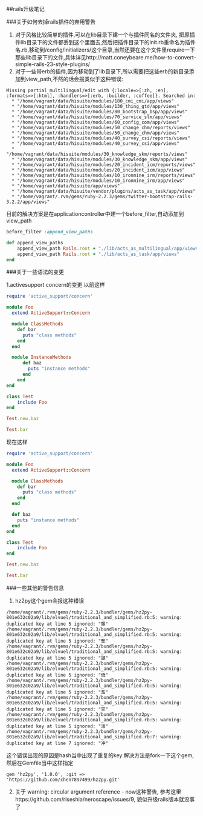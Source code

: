##rails升级笔记

###关于如何去掉rails插件的弃用警告

1.  对于风格比较简单的插件,可以在lib目录下建一个与插件同名的文件夹, 把原插件lib目录下的文件都丢到这个里面去,然后把插件目录下的init.rb重命名为插件名.rb,移动到/config/initializers/这个目录,当然还要在这个文件里require一下那些lib目录下的文件,具体详见http://matt.coneybeare.me/how-to-convert-simple-rails-23-style-plugins/
2. 对于一些带erb的插件,因为移动到了lib目录下,所以需要把这些erb的新目录添加到view_path,不然的话会报类似于这种错误:
```
Missing partial multilingual/edit with {:locale=>[:zh, :en], :formats=>[:html], :handlers=>[:erb, :builder, :coffee]}. Searched in:
  * "/home/vagrant/data/hisuite/modules/180_cmi_cmi/app/views"
  * "/home/vagrant/data/hisuite/modules/130_thing_gtd/app/views"
  * "/home/vagrant/data/hisuite/modules/80_bootstrap_bsp/app/views"
  * "/home/vagrant/data/hisuite/modules/70_service_slm/app/views"
  * "/home/vagrant/data/hisuite/modules/60_config_com/app/views"
  * "/home/vagrant/data/hisuite/modules/50_change_chm/reports/views"
  * "/home/vagrant/data/hisuite/modules/50_change_chm/app/views"
  * "/home/vagrant/data/hisuite/modules/40_survey_csi/reports/views"
  * "/home/vagrant/data/hisuite/modules/40_survey_csi/app/views"
  * "/home/vagrant/data/hisuite/modules/30_knowledge_skm/reports/views"
  * "/home/vagrant/data/hisuite/modules/30_knowledge_skm/app/views"
  * "/home/vagrant/data/hisuite/modules/20_incident_icm/reports/views"
  * "/home/vagrant/data/hisuite/modules/20_incident_icm/app/views"
  * "/home/vagrant/data/hisuite/modules/10_ironmine_irm/reports/views"
  * "/home/vagrant/data/hisuite/modules/10_ironmine_irm/app/views"
  * "/home/vagrant/data/hisuite/app/views"
  * "/home/vagrant/data/hisuite/vendor/plugins/acts_as_task/app/views"
  * "/home/vagrant/.rvm/gems/ruby-2.2.3/gems/twitter-bootstrap-rails-3.2.2/app/views"
  ```
  目前的解决方案是在applicationcontroller中建一个before_filter,自动添加到view_path
```ruby
before_filter :append_view_paths

def append_view_paths
    append_view_path Rails.root + "./lib/acts_as_multilingual/app/views"
    append_view_path Rails.root + "./lib/acts_as_task/app/views"
end
```


###关于一些语法的变更

1.activesupport concern的变更
以前这样
```ruby
require 'active_support/concern'

module Foo
  extend ActiveSupport::Concern

  module ClassMethods
  	def bar
  	  puts "class methods"
  	end
  end

  module InstanceMethods
	  def baz
	  	puts "instance methods"
	  end
	end
end

class Test
	include Foo
end

Test.new.baz

Test.bar
```

现在这样
```ruby
require 'active_support/concern'

module Foo
  extend ActiveSupport::Concern

  module ClassMethods
  	def bar
  	  puts "class methods"
  	end
  end

  def baz
  	puts "instance methods"
  end
end

class Test
	include Foo
end

Test.new.baz

Test.bar
```

###一些其他的警告信息
1. hz2py这个gem会报这种错误
```
/home/vagrant/.rvm/gems/ruby-2.2.3/bundler/gems/hz2py-801e632c02a9/lib/elvuel/traditional_and_simplified.rb:5: warning: duplicated key at line 5 ignored: "壟"
/home/vagrant/.rvm/gems/ruby-2.2.3/bundler/gems/hz2py-801e632c02a9/lib/elvuel/traditional_and_simplified.rb:5: warning: duplicated key at line 5 ignored: "墊"
/home/vagrant/.rvm/gems/ruby-2.2.3/bundler/gems/hz2py-801e632c02a9/lib/elvuel/traditional_and_simplified.rb:5: warning: duplicated key at line 5 ignored: "謔"
/home/vagrant/.rvm/gems/ruby-2.2.3/bundler/gems/hz2py-801e632c02a9/lib/elvuel/traditional_and_simplified.rb:5: warning: duplicated key at line 5 ignored: "僥"
/home/vagrant/.rvm/gems/ruby-2.2.3/bundler/gems/hz2py-801e632c02a9/lib/elvuel/traditional_and_simplified.rb:5: warning: duplicated key at line 5 ignored: "濫"
/home/vagrant/.rvm/gems/ruby-2.2.3/bundler/gems/hz2py-801e632c02a9/lib/elvuel/traditional_and_simplified.rb:5: warning: duplicated key at line 5 ignored: "寧"
/home/vagrant/.rvm/gems/ruby-2.2.3/bundler/gems/hz2py-801e632c02a9/lib/elvuel/traditional_and_simplified.rb:5: warning: duplicated key at line 5 ignored: "滾"
/home/vagrant/.rvm/gems/ruby-2.2.3/bundler/gems/hz2py-801e632c02a9/lib/elvuel/traditional_and_simplified.rb:7: warning: duplicated key at line 7 ignored: "冲"
``` 
这个错误出现的原因是hash当中出现了重复的key
解决方法是fork一下这个gem,然后在Gemfile当中这样指定
```
gem 'hz2py', '1.0.0', :git => 'https://github.com/chen7897499/hz2py.git'
```

2. 关于 warning: circular argument reference - now这种警告, 参考这里https://github.com/riseshia/neroscape/issues/9, 貌似升级rails版本就没事了



